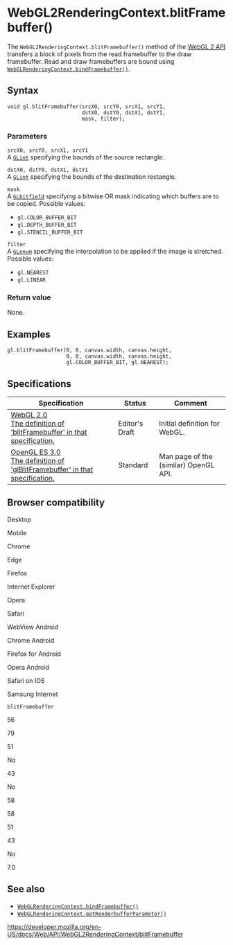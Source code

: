 WebGL2RenderingContext.blitFramebuffer()
========================================

The `WebGL2RenderingContext.blitFramebuffer()` method of the [WebGL 2 API](../webgl_api) transfers a block of pixels from the read framebuffer to the draw framebuffer. Read and draw framebuffers are bound using [`WebGLRenderingContext.bindFramebuffer()`](../webglrenderingcontext/bindframebuffer).

Syntax
------

    void gl.blitFramebuffer(srcX0, srcY0, srcX1, srcY1,
                            dstX0, dstY0, dstX1, dstY1,
                            mask, filter);

### Parameters

`srcX0, srcY0, srcX1, srcY1`  
A [`GLint`](../webgl_api/types) specifying the bounds of the source rectangle.

`dstX0, dstY0, dstX1, dstY1`  
A [`GLint`](../webgl_api/types) specifying the bounds of the destination rectangle.

`mask`  
A [`GLbitfield`](../webgl_api/types) specifying a bitwise OR mask indicating which buffers are to be copied. Possible values:

-   `gl.COLOR_BUFFER_BIT`
-   `gl.DEPTH_BUFFER_BIT`
-   `gl.STENCIL_BUFFER_BIT`

`filter`  
A [`GLenum`](../webgl_api/types) specifying the interpolation to be applied if the image is stretched. Possible values:

-   `gl.NEAREST`
-   `gl.LINEAR`

### Return value

None.

Examples
--------

    gl.blitFramebuffer(0, 0, canvas.width, canvas.height,
                       0, 0, canvas.width, canvas.height,
                       gl.COLOR_BUFFER_BIT, gl.NEAREST);

Specifications
--------------

<table><thead><tr class="header"><th>Specification</th><th>Status</th><th>Comment</th></tr></thead><tbody><tr class="odd"><td><a href="https://www.khronos.org/registry/webgl/specs/latest/2.0/#3.7.4">WebGL 2.0<br />
<span class="small">The definition of 'blitFramebuffer' in that specification.</span></a></td><td><span class="spec-ed">Editor's Draft</span></td><td>Initial definition for WebGL.</td></tr><tr class="even"><td><a href="https://www.khronos.org/opengles/sdk/docs/man3/html/glBlitFramebuffer.xhtml">OpenGL ES 3.0<br />
<span class="small">The definition of 'glBlitFramebuffer' in that specification.</span></a></td><td><span class="spec-standard">Standard</span></td><td>Man page of the (similar) OpenGL API.</td></tr></tbody></table>

Browser compatibility
---------------------

Desktop

Mobile

Chrome

Edge

Firefox

Internet Explorer

Opera

Safari

WebView Android

Chrome Android

Firefox for Android

Opera Android

Safari on IOS

Samsung Internet

`blitFramebuffer`

56

79

51

No

43

No

58

58

51

43

No

7.0

See also
--------

-   [`WebGLRenderingContext.bindFramebuffer()`](../webglrenderingcontext/bindframebuffer)
-   [`WebGLRenderingContext.getRenderbufferParameter()`](../webglrenderingcontext/getrenderbufferparameter)

<a href="https://developer.mozilla.org/en-US/docs/Web/API/WebGL2RenderingContext/blitFramebuffer" class="_attribution-link">https://developer.mozilla.org/en-US/docs/Web/API/WebGL2RenderingContext/blitFramebuffer</a>

